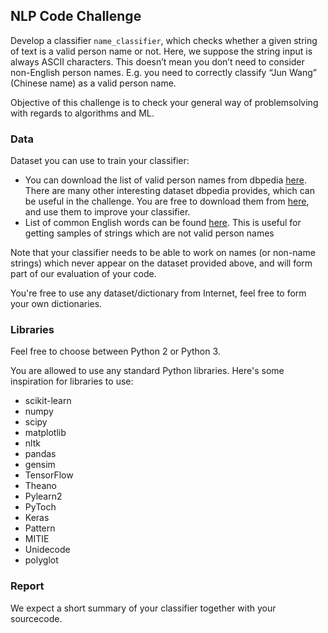 ## NLP Code Challenge

Develop a classifier `name_classifier`, which checks whether a given string of text is
a valid person name or not. Here, we suppose the string input is always ASCII
characters. This doesn’t mean you don’t need to consider non-English person names.
E.g. you need to correctly classify “Jun Wang” (Chinese name) as a valid person name.

Objective of this challenge is to check your general way of problemsolving with regards to algorithms and ML.

### Data

Dataset you can use to train your classifier:

- You can download the list of valid person names from dbpedia [here](http://downloads.dbpedia.org/2015-04/core-i18n/en/persondata_en.nt.bz2). There are many other interesting dataset dbpedia provides, which can be useful in the challenge. You are free to download them from [here](http://wiki.dbpedia.org/Downloads2015-10#h10608-1), and use them to improve your classifier.
- List of common English words can be found [here](http://www.mieliestronk.com/wordlist.html). This is useful for getting samples of strings which are not valid person names

Note that your classifier needs to be able to work on names (or non-name strings)
which never appear on the dataset provided above, and will form part of our evaluation of your
code.

You're free to use any dataset/dictionary from Internet, feel free to form your own dictionaries.


### Libraries

Feel free to choose between Python 2 or Python 3.

You are allowed to use any standard Python libraries. 
Here's some inspiration for libraries to use:

- scikit-learn
- numpy
- scipy
- matplotlib
- nltk
- pandas
- gensim
- TensorFlow
- Theano
- Pylearn2
- PyToch
- Keras
- Pattern
- MITIE
- Unidecode
- polyglot


### Report

We expect a short summary of your classifier together with your sourcecode.
